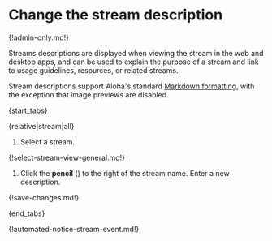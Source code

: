 # Change the stream description

{!admin-only.md!}

Streams descriptions are displayed when viewing the stream in the
web and desktop apps, and can be used to explain the purpose of a
stream and link to usage guidelines, resources, or related streams.

Stream descriptions support Aloha's standard [Markdown
formatting][markdown-formatting], with the exception that image
previews are disabled.

{start_tabs}

{relative|stream|all}

1. Select a stream.

{!select-stream-view-general.md!}

1. Click the **pencil** (<i class="fa fa-pencil"></i>)
   to the right of the stream name. Enter a new description.

{!save-changes.md!}

{end_tabs}

{!automated-notice-stream-event.md!}

[markdown-formatting]: /help/format-your-message-using-markdown
